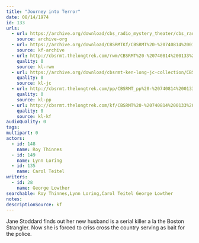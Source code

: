 ```yaml
---
title: "Journey into Terror"
date: 08/14/1974
id: 133
urls: 
  - url: https://archive.org/download/cbs_radio_mystery_theater/cbs_radio_mystery_theater-0101-0150.zip/cbs_radio_mystery_theater-0101-0150%2Fcbsrmt_0133_journey_into_terror.mp3
    source: archive-org
  - url: https://archive.org/download/CBSRMTKf/CBSRMT%20-%20740814%200133%20Journey%20Into%20Terror_kf.mp3
    source: kf-archive
  - url: http://cbsrmt.thelongtrek.com/rwm/CBSRMT%20-%20740814%200133%20Journey%20into%20Terror_rwm.mp3
    quality: 0
    source: kl-rwm
  - url: https://archive.org/download/cbsrmt-ken-long-jc-collection/CBSRMT - 740814 0133 Journey Into Terror vbr df_jc.mp3
    quality: 0
    source: kl-jc
  - url: http://cbsrmt.thelongtrek.com/pp/CBSRMT_pp%20-%20740814%200133%20Journey%20into%20Terror.mp3
    quality: 0
    source: kl-pp
  - url: http://cbsrmt.thelongtrek.com/kf/CBSRMT%20-%20740814%200133%20Journey%20Into%20Terror_kf.mp3
    quality: 0
    source: kl-kf
audioQuality: 0
tags: 
multipart: 0
actors:  
  - id: 148
    name: Roy Thinnes  
  - id: 149
    name: Lynn Loring  
  - id: 135
    name: Carol Teitel
writers:  
  - id: 28
    name: George Lowther
searchable: Roy Thinnes,Lynn Loring,Carol Teitel George Lowther
notes: 
descriptionSource: kf
---
```

Jane Stoddard finds out her new husband is a serial killer a la the Boston Strangler. Now she is forced to criss cross the country serving as bait for the police.